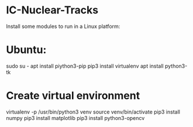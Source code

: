 # IC-Nuclear-Tracks

Install some modules to run in a Linux platform:

# Ubuntu:
sudo su -
apt install piython3-pip
pip3 install virtualenv
apt install python3-tk

# Create virtual environment
 virtualenv -p /usr/bin/python3 venv
 source venv/bin/activate
 pip3 install numpy
 pip3 install matplotlib
 pip3 install python3-opencv
